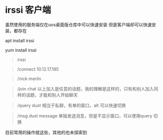 # irssi 客户端

虽然使用的服务端仅在uos桌面版仓库中可以快速安装
但是客户端却可以快速安装，都存在

apt install irssi

yum install irssi


> irssi 

> /connect 10.12.17.185 

> /nick merlin

> /join chat
以上加入是任意的话题，我的理解是这样的，只有和别人加入同样的话题，才能和别人开始聊天

> /query dust
相当于私聊，有单的窗口，alt 可以快速切换

> /msg dust message
单独发送消息，但是不显示窗口，可以使用query 切换

目前常用的操作就这些，其他的也未探索到